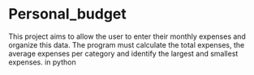 # Personal_budget

This project aims to allow the user to enter their monthly expenses and organize this data. The program must calculate the total expenses, the average expenses per category and identify the largest and smallest expenses. in python
